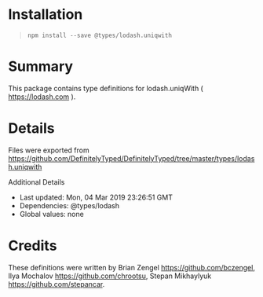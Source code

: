 # Installation
> `npm install --save @types/lodash.uniqwith`

# Summary
This package contains type definitions for lodash.uniqWith ( https://lodash.com ).

# Details
Files were exported from https://github.com/DefinitelyTyped/DefinitelyTyped/tree/master/types/lodash.uniqwith

Additional Details
 * Last updated: Mon, 04 Mar 2019 23:26:51 GMT
 * Dependencies: @types/lodash
 * Global values: none

# Credits
These definitions were written by Brian Zengel <https://github.com/bczengel>, Ilya Mochalov <https://github.com/chrootsu>, Stepan Mikhaylyuk <https://github.com/stepancar>.
